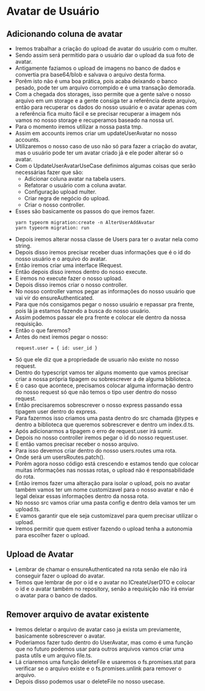 # Avatar de Usuário

## Adicionando coluna de avatar

- Iremos trabalhar a criação do upload de avatar do usuário com o multer.
- Sendo assim será permitido para o usuário dar o upload da sua foto de avatar.
- Antigamente faziamos o upload de imagens no banco de dados e convertia pra base64/blob e salvava o arquivo desta forma.
- Porêm isto não é uma boa prática, pois acaba deixando o banco pesado, pode ter um arquivo corrompido e é uma transação demorada.
- Com a chegada dos storages, isso permite que a gente salve o nosso arquivo em um storage e a gente consiga ter a referência deste arquivo, então para recuperar os dados do nosso usuário e o avatar apenas com a referência fica muito fácil e se precisar recuperar a imagem nós vamos no nosso storage e recuperamos baseado na nossa url.
- Para o momento iremos utilizar a nossa pasta tmp.
- Assim em accounts iremos criar um updateUserAvatar no nosso accounts.
- Utilizaremos o nosso caso de uso não só para fazer a criação do avatar, mas o usuário pode ter um avatar criado já e ele poder alterar só o avatar.
- Com o UpdateUserAvatarUseCase definimos algumas coisas que serão necessárias fazer que são:
    - Adicionar coluna avatar na tabela users.
    - Refatorar o usuário com a coluna avatar.
    - Configuração upload multer.
    - Criar regra de negócio do upload.
    - Criar o nosso controller.
- Esses são basicamente os passos do que iremos fazer.
    ```
    yarn typeorm migration:create -n AlterUserAddAvatar
    yarn typeorm migration: run
    ```
- Depois iremos alterar nossa classe de Users para ter o avatar nela como string.
- Depois disso iremos precisar receber duas informações que é o id do nosso usuário e o arquivo do avatar.
- Então iremos criar uma interface IRequest.
- Então depois disso iremos dentro do nosso execute.
- E iremos no execute fazer o nosso upload.
- Depois disso iremos criar o nosso controller.
- No nosso controller vamos pegar as informações do nosso usuário que vai vir do ensureAuthenticated.
- Para que nós consigamos pegar o nosso usuário e repassar pra frente, pois lá ja estamos fazendo a busca do nosso usuário.
- Assim podemos passar ele pra frente e colocar ele dentro da nossa requisição.
- Então o que faremos?
- Antes do next iremos pegar o nosso:
    ```
    request.user = { id: user_id }
    ``` 
- Só que ele diz que a propriedade de usuario não existe no nosso request.
- Dentro do typescript vamos ter alguns momento que vamos precisar criar a nossa própria tipagem ou sobrescrever a de alguma biblioteca.
- É o caso que acontece, precisamos colocar alguma informação dentro do nosso request só que não temos o tipo user dentro do nosso request.
- Então precisaremos sobrescrever o nosso express passando essa tipagem user dentro do express.
- Para fazermos isso criamos uma pasta dentro do src chamada @types e dentro a biblioteca que queremos sobrescrever e dentro um index.d.ts.
- Após adicionarmos a tipagem o erro de request.user irá sumir.
- Depois no nosso controller iremos pegar o id do nosso request.user.
- E então vamos precisar receber o nosso arquivo.
- Para isso devemos criar dentro do nosso users.routes uma rota.
- Onde será um usersRoutes.patch().
- Porêm agora nosso código está crescendo e estamos tendo que colocar muitas informações nas nossas rotas, o upload não é responsabilidade do rota.
- Então iremos fazer uma alteração para isolar o upload, pois no avatar também vamos ter um nome customizavel para o nosso avatar e não é legal deixar essas informações dentro da nossa rota.
- No nosso src vamos criar uma pasta config e dentro dela vamos ter um upload.ts.
- E vamos garantir que ele seja customizavel para quem precisar utilizar o upload.
- Iremos permitir que quem estiver fazendo o upload tenha a autonomia para escolher fazer o upload.

## Upload de Avatar

- Lembrar de chamar o ensureAuthenticated na rota senão ele não irá conseguir fazer o upload do avatar.
- Temos que lembrar de por o id e o avatar no ICreateUserDTO e colocar o id e o avatar também no repository, senão a requisição não irá enviar o avatar para o banco de dados.

## Remover arquivo de avatar existente

- Iremos deletar o arquivo de avatar caso ja exista um previamente, basicamente sobrescrever o avatar.
- Poderiamos fazer tudo dentro do UserAvatar, mas como é uma função que no futuro podemos usar para outros arquivos vamos criar uma pasta utils e um arquivo file.ts.
- Lá criaremos uma função deleteFile e usaremos o fs.promises.stat para verificar se o arquivo existe e o fs.promises.unlink para remover o arquivo.
- Depois disso podemos usar o deleteFile no nosso usecase.